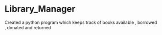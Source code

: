 # Library_Manager
Created a python program which keeps track of books available , borrowed , donated and returned
